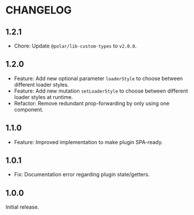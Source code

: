 # CHANGELOG

## 1.2.1

- Chore: Update `@polar/lib-custom-types` to `v2.0.0`.

## 1.2.0

- Feature: Add new optional parameter `loaderStyle` to choose between different loader styles.
- Feature: Add new mutation `setLoaderStyle` to choose between different loader styles at runtime.
- Refactor: Remove redundant prop-forwarding by only using one component.

## 1.1.0

- Feature: Improved implementation to make plugin SPA-ready.

## 1.0.1

- Fix: Documentation error regarding plugin state/getters.

## 1.0.0

Initial release.
